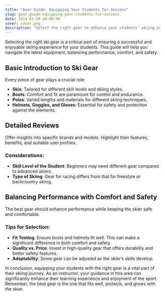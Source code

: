```yaml
---
title: "Gear Guide: Equipping Your Students for Success"
slug: gear-guide-equipping-your-students-for-success
date: 2024-01-29 00:00:00
cover: cover.png
description: "Select the right gear to enhance your students' skiing experience."
---
```


Selecting the right ski gear is a critical part of ensuring a successful and enjoyable skiing experience for your students. This guide will help you navigate the latest equipment, balancing performance, comfort, and safety.

## Basic Introduction to Ski Gear
Every piece of gear plays a crucial role:

- **Skis**: Tailored for different skill levels and skiing styles.
- **Boots**: Comfort and fit are paramount for control and endurance.
- **Poles**: Varied lengths and materials for different skiing techniques.
- **Helmets, Goggles, and Gloves**: Essential for safety and protection against the elements.

## Detailed Reviews
Offer insights into specific brands and models. Highlight their features, benefits, and suitable user profiles. 

### Considerations:
- **Skill Level of the Student**: Beginners may need different gear compared to advanced skiers.
- **Type of Skiing**: Gear for racing differs from that for freestyle or backcountry skiing.

## Balancing Performance with Comfort and Safety
The best gear should enhance performance while keeping the skier safe and comfortable.

### Tips for Selection:
- **Fit Testing**: Ensure boots and helmets fit well. This can make a significant difference in both comfort and safety.
- **Quality vs. Price**: Invest in high-quality gear that offers durability and better safety features.
- **Adaptability**: Some gear can be adjusted as the skier’s skills develop.

In conclusion, equipping your students with the right gear is a vital part of their skiing journey. As an instructor, your guidance in this area can significantly enhance their learning experience and enjoyment of the sport. Remember, the best gear is the one that fits well, protects, and grows with the skier.